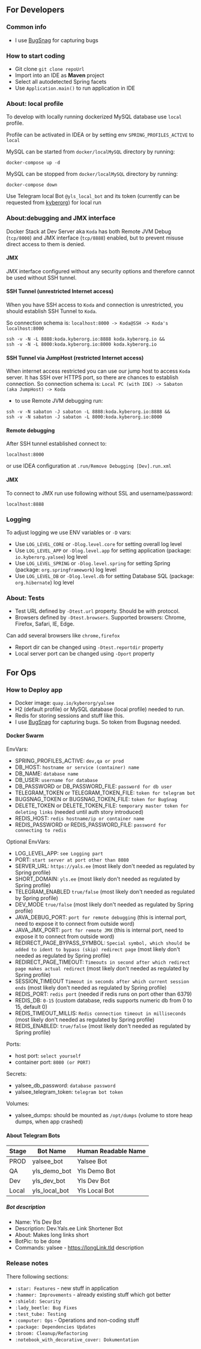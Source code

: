 ## For Developers

### Common info

* I use [BugSnag](https://app.bugsnag.com/yalsee/yalsee/errors) for capturing bugs

### How to start coding

* Git clone ``` git clone repoUrl ```
* Import into an IDE as **Maven** project
* Select all autodetected Spring facets
* Use ``` Application.main() ``` to run application in IDE

### About: local profile

To develop with locally running dockerized MySQL database use `local` profile.

Profile can be activated in IDEA or by setting env `SPRING_PROFILES_ACTIVE` to `local`

MySQL can be started from `docker/localMySQL` directory by running:

```shell script
docker-compose up -d
``` 

MySQL can be stopped from `docker/localMySQL` directory by running:

```shell script
docker-compose down
```

Use Telegram local Bot `@yls_local_bot` and its token (currently can be requested
from [kyberorg](mailto:alex@kyberorg.io)) for local run

### About:debugging and JMX interface

Docker Stack at Dev Server aka `Koda` has both Remote JVM Debug (`tcp/8000`) and JMX interface (`tcp/8888`) enabled, but
to prevent misuse direct access to them is denied.

#### JMX
JMX interface configured without any security options and therefore cannot be used without SSH tunnel.

#### SSH Tunnel (unrestricted Internet access)

When you have SSH access to `Koda` and connection is unrestricted, you should establish SSH Tunnel to `Koda`.

So connection schema is: `localhost:8000 -> Koda@SSH -> Koda's localhost:8000`

```shell
ssh -v -N -L 8888:koda.kyberorg.io:8888 koda.kyberorg.io && 
ssh -v -N -L 8000:koda.kyberorg.io:8000 koda.kyberorg.io
```

#### SSH Tunnel via JumpHost (restricted Internet access)

When internet access restricted you can use our jump host to access `Koda` server. It has SSH over HTTPS port, so there
are chances to establish connection. So connection schema is: `Local PC (with IDE) -> Sabaton (aka JumpHost) -> Koda`

* to use Remote JVM debugging run:

```shell
ssh -v -N sabaton -J sabaton -L 8888:koda.kyberorg.io:8888 &&
ssh -v -N sabaton -J sabaton -L 8000:koda.kyberorg.io:8000 
```

#### Remote debugging

After SSH tunnel established connect to:

```
localhost:8000
```

or use IDEA configuration at `.run/Remove Debugging [Dev].run.xml`

#### JMX

To connect to JMX run use following without SSL and username/password:

```
localhost:8888
```

### Logging

To adjust logging we use ENV variables or `-D` vars:

* Use `LOG_LEVEL_CORE` or `-Dlog.level.core` for setting overall log level
* Use `LOG_LEVEL_APP` or `-Dlog.level.app` for setting application (package: `io.kyberorg.yalsee`) log level
* Use `LOG_LEVEL_SPRING` or `-Dlog.level.spring` for setting Spring (package: `org.springframework`) log level
* Use `LOG_LEVEL_DB` or `-Dlog.level.db` for setting Database SQL (package: `org.hibernate`) log level

### About: Tests

* Test URL defined by `-Dtest.url` property. Should be with protocol.
* Browsers defined by `-Dtest.browsers`. Supported browsers: Chrome, Firefox, Safari, IE, Edge.

Can add several browsers like `chrome,firefox`

* Report dir can be changed using `-Dtest.reportdir` property
* Local server port can be changed using `-Dport` property

## For Ops

### How to Deploy app

* Docker image: `quay.io/kyberorg/yalsee`
* H2 (default profile) or MySQL database (local profile) needed to run.
* Redis for storing sessions and stuff like this.
* I use [BugSnag](https://app.bugsnag.com/yalsee/yalsee/errors) for capturing bugs. So token from Bugsnag needed.

#### Docker Swarm

EnvVars:

* SPRING_PROFILES_ACTIVE: `dev,qa or prod`
* DB_HOST: `hostname or service (container) name`
* DB_NAME: `database name`
* DB_USER: `username for database`
* DB_PASSWORD or DB_PASSWORD_FILE: `password for db user`
* TELEGRAM_TOKEN or TELEGRAM_TOKEN_FILE: `token for telegram bot`
* BUGSNAG_TOKEN or BUGSNAG_TOKEN_FILE: `token for BugSnag`
* DELETE_TOKEN or DELETE_TOKEN_FILE: `temporary master token for deleting links` (needed until auth story introduced)
* REDIS_HOST: `redis hostname/ip or container name`
* REDIS_PASSWORD or REDIS_PASSWORD_FILE: `password for connecting to redis`

Optional EnvVars:

* LOG_LEVEL_APP: `see Logging part`
* PORT: `start server at port other than 8080 `
* SERVER_URL: `https://yals.ee` (most likely don't needed as regulated by Spring profile)
* SHORT_DOMAIN: `yls.ee` (most likely don't needed as regulated by Spring profile)
* TELEGRAM_ENABLED `true/false` (most likely don't needed as regulated by Spring profile)
* DEV_MODE `true/false` (most likely don't needed as regulated by Spring profile)
* JAVA_DEBUG_PORT: `port for remote debugging` (this is internal port, need to expose it to connect from outside word)
* JAVA_JMX_PORT: `port for remote JMX` (this is internal port, need to expose it to connect from outside word)
* REDIRECT_PAGE_BYPASS_SYMBOL: `Special symbol, which should be added to ident to bypass (skip) redirect page` (most
  likely don't needed as regulated by Spring profile)
* REDIRECT_PAGE_TIMEOUT: `Timeouts in second after which redirect page makes actual redirect` (most likely don't needed
  as regulated by Spring profile)
* SESSION_TIMEOUT `Timeout in seconds after which current session ends` (most likely don't needed as regulated by Spring
  profile)
* REDIS_PORT: `redis port` (needed if redis runs on port other than 6379)
* REDIS_DB: `0-15` (custom database, redis supports numeric db from 0 to 15, default 0)
* REDIS_TIMEOUT_MILLIS: `Redis connection timeout in milliseconds` (most likely don't needed as regulated by Spring
  profile)
* REDIS_ENABLED: `true/false` (most likely don't needed as regulated by Spring profile)

Ports:

* host port: `select yourself`
* container port: `8080 (or PORT)`

Secrets:

* yalsee_db_password: `database password`
* yalsee_telegram_token: `telegram bot token`

Volumes:

* yalsee_dumps: should be mounted as `/opt/dumps` (volume to store heap dumps, when app crashed)

#### About Telegram Bots

| Stage | Bot Name       | Human Readable Name | 
|-------|----------------|---------------------|
| PROD  | yalsee_bot     | Yalsee Bot          |
| QA    | yls_demo_bot   | Yls Demo Bot        | 
| Dev   | yls_dev_bot    | Yls Dev Bot         | 
| Local | yls_local_bot  | Yls Local Bot       |

##### Bot description

* Name: Yls Dev Bot
* Description: Dev.Yals.ee Link Shortener Bot
* About: Makes long links short
* BotPic: to be done
* Commands: yalsee - https://longLink.tld description

### Release notes

There following sections:

* `:star: Features` - new stuff in application
* `:hammer: Improvements` - already existing stuff which got better
* `:shield: Security`
* `:lady_beetle: Bug Fixes`
* `:test_tube: Testing`
* `:computer: Ops` - Operations and non-coding stuff
* `:package: Dependencies Updates`
* `:broom: Cleanup/Refactoring`
* `:notebook_with_decorative_cover: Dokumentation`